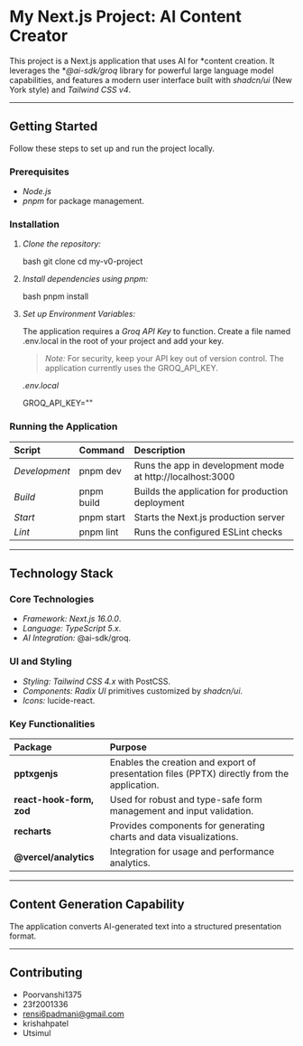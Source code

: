 # My Next.js Project: AI Content Creator

This project is a Next.js application that uses AI for *content creation. It leverages the **@ai-sdk/groq* library for powerful large language model capabilities, and features a modern user interface built with *shadcn/ui* (New York style) and *Tailwind CSS v4*.

---

## Getting Started

Follow these steps to set up and run the project locally.

### Prerequisites

* *Node.js*
* *pnpm* for package management.

### Installation

1.  *Clone the repository:*

    bash
    git clone <your-repo-url>
    cd my-v0-project
    

2.  *Install dependencies using pnpm:*

    bash
    pnpm install
    

3.  *Set up Environment Variables:*

    The application requires a *Groq API Key* to function. Create a file named .env.local in the root of your project and add your key.

    > *Note:* For security, keep your API key out of version control. The application currently uses the GROQ_API_KEY.

    *.env.local*

    
    GROQ_API_KEY="<Your-Groq-API-Key-Here>"
    

### Running the Application

| Script | Command | Description |
| :--- | :--- | :--- |
| *Development* | pnpm dev | Runs the app in development mode at http://localhost:3000 |
| *Build* | pnpm build | Builds the application for production deployment |
| *Start* | pnpm start | Starts the Next.js production server |
| *Lint* | pnpm lint | Runs the configured ESLint checks |

---

## Technology Stack

### Core Technologies

* *Framework:* *Next.js 16.0.0*.
* *Language:* *TypeScript 5.x*.
* *AI Integration:* @ai-sdk/groq.

### UI and Styling

* *Styling:* *Tailwind CSS 4.x* with PostCSS.
* *Components:* *Radix UI* primitives customized by *shadcn/ui*.
* *Icons:* lucide-react.

### Key Functionalities

| Package | Purpose |
| :--- | :--- |
| **pptxgenjs** | Enables the creation and export of presentation files (PPTX) directly from the application. |
| **react-hook-form, zod** | Used for robust and type-safe form management and input validation. |
| **recharts** | Provides components for generating charts and data visualizations. |
| **@vercel/analytics** | Integration for usage and performance analytics. |

---

## Content Generation Capability

The application converts AI-generated text into a structured presentation format. 

---

## Contributing

* Poorvanshi1375
* 23f2001336
* rensi6padmani@gmail.com
* krishahpatel
* Utsimul
